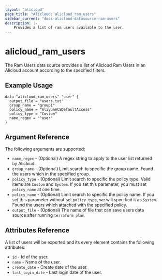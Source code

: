 ```yaml
---
layout: "alicloud"
page_title: "Alicloud: alicloud_ram_users"
sidebar_current: "docs-alicloud-datasource-ram-users"
description: |-
    Provides a list of ram users available to the user.
---
```


# alicloud\_ram\_users

The Ram Users data source provides a list of Alicloud Ram Users in an Alicloud account according to the specified filters.

## Example Usage

```
data "alicloud_ram_users" "user" {
  output_file = "users.txt"
  group_name = "group1"
  policy_name = "AliyunACSDefaultAccess"
  policy_type = "Custom"
  name_regex = "^user"
}

```

## Argument Reference

The following arguments are supported:

* `name_regex` - (Optional) A regex string to apply to the user list returned by Alicloud.
* `group_name` - (Optional) Limit search to specific the group name. Found the users which in the specified group. 
* `policy_type` - (Optional) Limit search to specific the policy type. Valid items are `Custom` and `System`. If you set this parameter, you must set `policy_name` at one time.
* `policy_name` - (Optional) Limit search to specific the policy name. If you set this parameter without set `policy_type`, we will specified it as `System`. Found the users which attached with the specified policy.
* `output_file` - (Optional) The name of file that can save users data source after running `terraform plan`.

## Attributes Reference

A list of users will be exported and its every element contains the following attributes:

* `id` - Id of the user.
* `name` - Name of the user.
* `create_date` - Create date of the user.
* `last_login_date` - Last login date of the user.